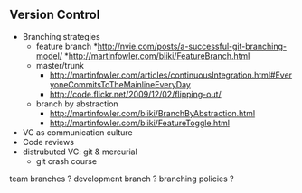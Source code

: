 ## Version Control

* Branching strategies
  * feature branch 
    *http://nvie.com/posts/a-successful-git-branching-model/
    *http://martinfowler.com/bliki/FeatureBranch.html
  * master/trunk 
    * http://martinfowler.com/articles/continuousIntegration.html#EveryoneCommitsToTheMainlineEveryDay
    * http://code.flickr.net/2009/12/02/flipping-out/
  * branch by abstraction 
    * http://martinfowler.com/bliki/BranchByAbstraction.html
    * http://martinfowler.com/bliki/FeatureToggle.html
* VC as communication culture
* Code reviews
* distrubuted VC: git & mercurial
  * git crash course


team branches ?
development branch ?
branching policies ?
